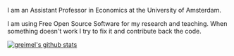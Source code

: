 I am an Assistant Professor in Economics at the University of Amsterdam.

I am using Free Open Source Software for my research and teaching. When something doesn't work I try to fix it and contribute back the code.

[![greimel's github stats](https://github-readme-stats.vercel.app/api?username=greimel)](https://github.com/anuraghazra/github-readme-stats)
